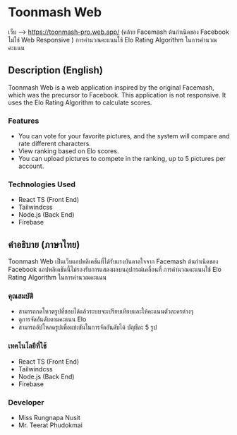 # Toonmash Web
เว็บ --> https://toonmash-pro.web.app/ (คล้าย Facemash ต้นกําเนิดของ Facebook ไม่ใช่ Web Responsive )
การคํานวณคะแนนใช้ Elo Rating Algorithm ในการคํานวณคะแนน

## Description (English)
Toonmash Web is a web application inspired by the original Facemash, which was the precursor to Facebook. This application is not responsive. It uses the Elo Rating Algorithm to calculate scores.

### Features
- You can vote for your favorite pictures, and the system will compare and rate different characters.
- View ranking based on Elo scores.
- You can upload pictures to compete in the ranking, up to 5 pictures per account.

### Technologies Used
- React TS (Front End)
- Tailwindcss
- Node.js (Back End)
- Firebase

## คำอธิบาย (ภาษาไทย)
Toonmash Web เป็นเว็บแอปพลิเคชันที่ได้รับแรงบันดาลใจจาก Facemash ต้นกำเนิดของ Facebook แอปพลิเคชันนี้ไม่รองรับการแสดงผลบนอุปกรณ์เคลื่อนที่ การคำนวณคะแนนใช้ Elo Rating Algorithm ในการคำนวณคะแนน

### คุณสมบัติ
- สามารถกดโหวตรูปที่ชอบได้แล้วระบบจะเปรียบเทียบและให้คะแนนตัวละครต่างๆ
- ดูการจัดอันดับตามคะแนน Elo
- สามารถอัปโหลดรูปเพื่อแข่งขันในการจัดอันดับได้ บัญชีละ 5 รูป

### เทคโนโลยีที่ใช้
- React TS (Front End)
- Tailwindcss
- Node.js (Back End)
- Firebase


### Developer
- Miss Rungnapa Nusit
- Mr. Teerat Phudokmai

